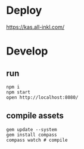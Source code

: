 # Deploy

https://kas.all-inkl.com/

# Develop

## run

	npm i
	npm start
	open http://localhost:8080/

## compile assets

	gem update --system
	gem install compass
	compass watch # compile

